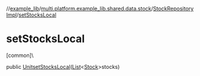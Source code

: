 //[example_lib](../../../index.md)/[multi.platform.example_lib.shared.data.stock](../index.md)/[StockRepositoryImpl](index.md)/[setStocksLocal](set-stocks-local.md)

# setStocksLocal

[common]\

public [Unit](https://kotlinlang.org/api/latest/jvm/stdlib/kotlin/-unit/index.html)[setStocksLocal](set-stocks-local.md)([List](https://developer.android.com/reference/kotlin/java/util/List.html)&lt;[Stock](../../multi.platform.example_lib.shared.domain.stock.entity/-stock/index.md)&gt;stocks)
